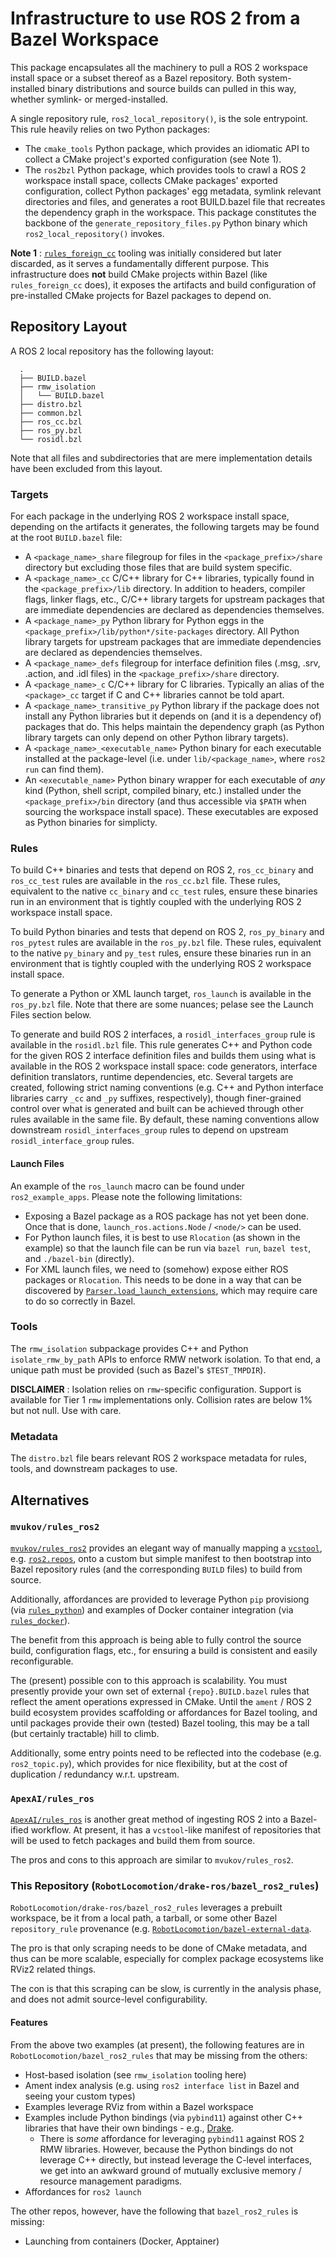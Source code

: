 # Infrastructure to use ROS 2 from a Bazel Workspace

This package encapsulates all the machinery to pull a ROS 2 workspace install
space or a subset thereof as a Bazel repository. Both system-installed binary
distributions and source builds can pulled in this way, whether symlink- or
merged-installed.

A single repository rule, `ros2_local_repository()`, is the sole entrypoint.
This rule heavily relies on two Python packages:

- The `cmake_tools` Python package, which provides an idiomatic API to collect
  a CMake project's exported configuration (see Note 1).
- The `ros2bzl` Python package, which provides tools to crawl a ROS 2 workspace
  install space, collects CMake packages' exported configuration, collect Python
  packages' egg metadata, symlink relevant directories and files, and generates
  a root BUILD.bazel file that recreates the dependency graph in the workspace.
  This package constitutes the backbone of the `generate_repository_files.py`
  Python binary which `ros2_local_repository()` invokes.

**Note 1**
: [`rules_foreign_cc`](https://github.com/bazelbuild/rules_foreign_cc) tooling
  was initially considered but later discarded, as it serves a fundamentally
  different purpose. This infrastructure does **not** build CMake projects
  within Bazel (like `rules_foreign_cc` does), it exposes the artifacts and
  build configuration of pre-installed CMake projects for Bazel packages to
  depend on.

## Repository Layout

A ROS 2 local repository has the following layout:

```
  .
  ├── BUILD.bazel
  ├── rmw_isolation
  │   └── BUILD.bazel
  ├── distro.bzl
  ├── common.bzl
  ├── ros_cc.bzl
  ├── ros_py.bzl
  └── rosidl.bzl
```

Note that all files and subdirectories that are mere implementation details
have been excluded from this layout.

### Targets

For each package in the underlying ROS 2 workspace install space, depending on
the artifacts it generates, the following targets may be found at the root
`BUILD.bazel` file:

- A `<package_name>_share` filegroup for files in the `<package_prefix>/share`
  directory but excluding those files that are build system specific.
- A `<package_name>_cc` C/C++ library for C++ libraries, typically found in
  the `<package_prefix>/lib` directory. In addition to headers, compiler flags,
  linker flags, etc., C/C++ library targets for upstream packages that are
  immediate dependencies are declared as dependencies themselves.
- A `<package_name>_py` Python library for Python eggs in the
  `<package_prefix>/lib/python*/site-packages` directory. All Python library
  targets for upstream packages that are immediate dependencies are declared
  as dependencies themselves.
- A `<package_name>_defs` filegroup for interface definition files (.msg, .srv,
  .action, and .idl files) in the `<package_prefix>/share` directory.
- A `<package_name>_c` C/C++ library for C libraries. Typically an alias of the
  `<package>_cc` target if C and C++ libraries cannot be told apart.
- A `<package_name>_transitive_py` Python library if the package does not
  install any Python libraries but it depends on (and it is a dependency of)
  packages that do. This helps maintain the dependency graph (as Python library
  targets can only depend on other Python library targets).
- A `<package_name>_<executable_name>` Python binary for each executable
  installed at the package-level (i.e. under `lib/<package_name>`, where
  `ros2 run` can find them).
- An `<executable_name>` Python binary wrapper for each executable of *any*
  kind (Python, shell script, compiled binary, etc.) installed under the
  `<package_prefix>/bin` directory (and thus accessible via `$PATH` when
  sourcing the workspace install space). These executables are exposed as
  Python binaries for simplicty.

### Rules

To build C++ binaries and tests that depend on ROS 2, `ros_cc_binary` and
`ros_cc_test` rules are available in the `ros_cc.bzl` file. These rules,
equivalent to the native `cc_binary` and `cc_test` rules, ensure these binaries
run in an environment that is tightly coupled with the underlying ROS 2
workspace install space.

To build Python binaries and tests that depend on ROS 2, `ros_py_binary` and
`ros_pytest` rules are available in the `ros_py.bzl` file. These rules,
equivalent to the native `py_binary` and `py_test` rules, ensure these binaries
run in an environment that is tightly coupled with the underlying ROS 2
workspace install space.

To generate a Python or XML launch target, `ros_launch` is available in the
`ros_py.bzl` file. Note that there are some nuances; pelase see the Launch
Files section below.

To generate and build ROS 2 interfaces, a `rosidl_interfaces_group` rule is
available in the `rosidl.bzl` file. This rule generates C++ and Python code
for the given ROS 2 interface definition files and builds them using what is
available in the ROS 2 workspace install space: code generators, interface
definition translators, runtime dependencies, etc. Several targets are created,
following strict naming conventions (e.g. C++ and Python interface libraries
carry `_cc` and `_py` suffixes, respectively), though finer-grained control over
what is generated and built can be achieved through other rules available in
the same file. By default, these naming conventions allow downstream
`rosidl_interfaces_group` rules to depend on upstream `rosidl_interface_group`
rules.

#### Launch Files

An example of the `ros_launch` macro can be found under `ros2_example_apps`.
Please note the following limitations:

- Exposing a Bazel package as a ROS package has not yet been done. Once that is
  done, `launch_ros.actions.Node` / `<node/>` can be used.
- For Python launch files, it is best to use `Rlocation` (as shown in the example)
  so that the launch file can be run via `bazel run`, `bazel test`, and
  `./bazel-bin` (directly).
- For XML launch files, we need to (somehow) expose either ROS packages or
  `Rlocation`. This needs to be done in a way that can be discovered by
  [`Parser.load_launch_extensions`](https://github.com/ros2/launch/blob/698e979382877242621a0d633750fe96ff0c2bca/launch/launch/frontend/parser.py#L72-L87),
  which may require care to do so correctly in Bazel.

### Tools

The `rmw_isolation` subpackage provides C++ and Python `isolate_rmw_by_path`
APIs to enforce RMW network isolation. To that end, a unique path must be
provided (such as Bazel's `$TEST_TMPDIR`).

**DISCLAIMER**
: Isolation relies on `rmw`-specific configuration. Support is available for
  Tier 1 `rmw` implementations only. Collision rates are below 1% but not null.
  Use with care.

### Metadata

The `distro.bzl` file bears relevant ROS 2 workspace metadata for rules, tools,
and downstream packages to use.

## Alternatives

### `mvukov/rules_ros2`

[`mvukov/rules_ros2`](https://github.com/mvukov/rules_ros2) provides an elegant
way of manually mapping a [`vcstool`](https://github.com/dirk-thomas/vcstool),
e.g. [`ros2.repos`](https://github.com/ros2/ros2/blob/rolling/ros2.repos), onto
a custom but simple manifest to then bootstrap into Bazel repository rules (and
the corresponding `BUILD` files) to build from source.

Additionally, affordances are provided to leverage Python `pip` provisiong (via
[`rules_python`](https://github.com/bazelbuild/rules_python/)) and examples of
Docker container integration (via
[`rules_docker`](https://github.com/bazelbuild/rules_docker)).

The benefit from this approach is being able to fully control the source build,
configuration flags, etc., for ensuring a build is consistent and easily
reconfigurable.

The (present) possible con to this approach is scalability. You must presently
provide your own set of external `{repo}.BUILD.bazel` rules that reflect the
ament operations expressed in CMake. Until the `ament` / ROS 2 build ecosystem
provides scaffolding or affordances for Bazel tooling, and until packages
provide their own (tested) Bazel tooling, this may be a tall (but certainly
tractable) hill to climb.

Additionally, some entry points need to be reflected into the codebase (e.g.
`ros2_topic.py`), which provides for nice flexibility, but at the cost of
duplication / redundancy w.r.t. upstream.

### `ApexAI/rules_ros`

[`ApexAI/rules_ros`](https://github.com/ApexAI/rules_ros) is another great
method of ingesting ROS 2 into a Bazel-ified workflow. At present, it has a
`vcstool`-like manifest of
repositories that will be used to fetch packages and build them from source.

The pros and cons to this approach are similar to `mvukov/rules_ros2`.

### This Repository (`RobotLocomotion/drake-ros/bazel_ros2_rules`)

`RobotLocomotion/drake-ros/bazel_ros2_rules` leverages a prebuilt workspace, be
it from a local path, a tarball, or some other Bazel `repository_rule`
provenance (e.g.
[`RobotLocomotion/bazel-external-data`](https://github.com/RobotLocomotion/bazel-external-data).

The pro is that only scraping needs to be
done of CMake metadata, and thus can be more scalable, especially for complex
package ecosystems like RViz2 related things.

The con is that this scraping can be slow, is currently in the analysis phase,
and does not admit source-level configurability.

#### Features

From the above two examples (at present), the following features are in
`RobotLocomotion/bazel_ros2_rules` that may be missing from the others:

- Host-based isolation (see `rmw_isolation` tooling here)
- Ament index analysis (e.g. using `ros2 interface list` in Bazel and seeing
  your custom types)
- Examples leverage RViz from within a Bazel workspace
- Examples include Python bindings (via `pybind11`) against other C++ libraries
  that have their own bindings - e.g., [Drake](https://drake.mit.edu/).
  - There is *some* affordance for leveraging `pybind11` against ROS 2 RMW
    libraries. However, because the Python bindings do not leverage C++
    directly, but instead leverage the C-level interfaces, we get into an
    awkward ground of mutually exclusive memory / resource management
    paradigms.
- Affordances for `ros2 launch`

The other repos, however, have the following that `bazel_ros2_rules` is
missing:

- Launching from containers (Docker, Apptainer)
